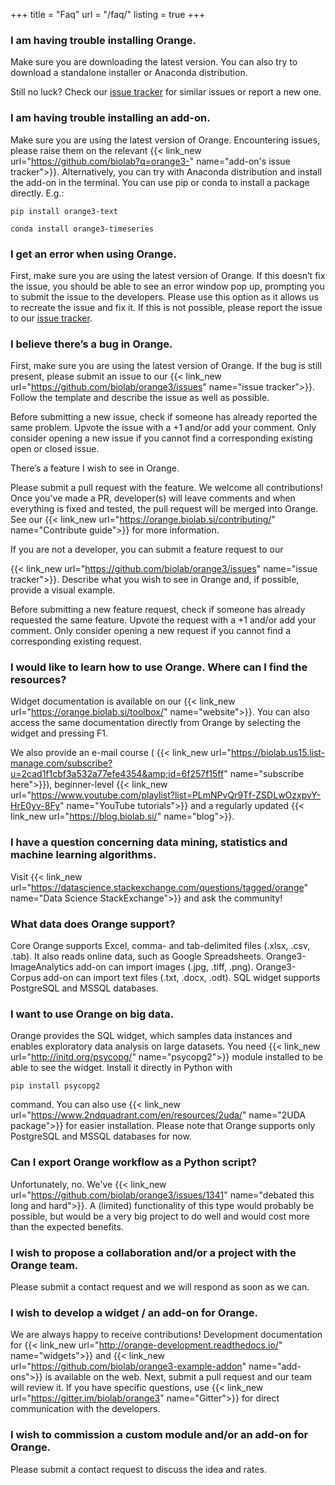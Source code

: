 +++
title = "Faq"
url = "/faq/"
listing = true
+++


### I am having trouble installing Orange.

Make sure you are downloading the latest version. You can also try to download a standalone installer or Anaconda distribution.

Still no luck? Check our [issue tracker](https://github.com/biolab/orange3/issues) for similar issues or report a new one.

### I am having trouble installing an add-on.
Make sure you are using the latest version of Orange. Encountering issues, please raise them on the relevant {{< link_new url="https://github.com/biolab?q=orange3-" name="add-on's issue tracker">}}. Alternatively, you can try with Anaconda distribution and install the add-on in the terminal. You can use pip or conda to install a package directly. E.g.:

	pip install orange3-text

	conda install orange3-timeseries

### I get an error when using Orange.

First, make sure you are using the latest version of Orange. If this doesn’t fix the issue, you should be able to see an error window pop up, prompting you to submit the issue to the developers. Please use this option as it allows us to recreate the issue and fix it. If this is not possible, please report the issue to our [issue tracker](https://github.com/biolab/orange3/issues).

### I believe there’s a bug in Orange.
First, make sure you are using the latest version of Orange. If the bug is still present, please submit an issue to our {{< link_new url="https://github.com/biolab/orange3/issues" name="issue tracker">}}. Follow the template and describe the issue as well as possible.

Before submitting a new issue, check if someone has already reported the same problem. Upvote the issue with a +1 and/or add your comment. Only consider opening a new issue if you cannot find a corresponding existing open or closed issue.

There’s a feature I wish to see in Orange.

Please submit a pull request with the feature. We welcome all contributions! Once you've made a PR, developer(s) will leave comments and when everything is fixed and tested, the pull request will be merged into Orange. See our {{< link_new url="https://orange.biolab.si/contributing/" name="Contribute guide">}} for more information.

If you are not a developer, you can submit a feature request to our 

{{< link_new url="https://github.com/biolab/orange3/issues" name="issue tracker">}}. Describe what you wish to see in Orange and, if possible, provide a visual example.

Before submitting a new feature request, check if someone has already requested the same feature. Upvote the request with a +1 and/or add your comment. Only consider opening a new request if you cannot find a corresponding existing request.

### I would like to learn how to use Orange. Where can I find the resources?
Widget documentation is available on our {{< link_new url="https://orange.biolab.si/toolbox/" name="website">}}. You can also access the same documentation directly from Orange by selecting the widget and pressing F1.

We also provide an e-mail course ( {{< link_new url="https://biolab.us15.list-manage.com/subscribe?u=2cad1f1cbf3a532a77efe4354&amp;id=6f257f15ff" name="subscribe here">}}), beginner-level {{< link_new url="https://www.youtube.com/playlist?list=PLmNPvQr9Tf-ZSDLwOzxpvY-HrE0yv-8Fy" name="YouTube tutorials">}} and a regularly updated
{{< link_new url="https://blog.biolab.si/" name="blog">}}.

### I have a question concerning data mining, statistics and machine learning algorithms.
Visit {{< link_new url="https://datascience.stackexchange.com/questions/tagged/orange" name="Data Science StackExchange">}} and ask the community!

### What data does Orange support?
Core Orange supports Excel, comma- and tab-delimited files (.xlsx, .csv, .tab). It also reads online data, such as Google Spreadsheets. Orange3-ImageAnalytics add-on can import images (.jpg, .tiff, .png). Orange3-Corpus add-on can import text files (.txt, .docx, .odt). SQL widget supports PostgreSQL and MSSQL databases.

### I want to use Orange on big data.
Orange provides the SQL widget, which samples data instances and enables exploratory data analysis on large datasets. You need {{< link_new url="http://initd.org/psycopg/" name="psycopg2">}} module installed to be able to see the widget. Install it directly in Python with 

	pip install psycopg2

command. You can also use {{< link_new url="https://www.2ndquadrant.com/en/resources/2uda/" name="2UDA package">}} for easier installation. Please note that Orange supports only PostgreSQL and MSSQL databases for now.

### Can I export Orange workflow as a Python script?
Unfortunately, no. We've {{< link_new url="https://github.com/biolab/orange3/issues/1341" name="debated this long and hard">}}. A (limited) functionality of this type would probably be possible, but would be a very big project to do well and would cost more than the expected benefits.

### I wish to propose a collaboration and/or a project with the Orange team.
Please submit a contact request and we will respond as soon as we can.

### I wish to develop a widget / an add-on for Orange.
We are always happy to receive contributions! Development documentation for {{< link_new url="http://orange-development.readthedocs.io/" name="widgets">}} and {{< link_new url="https://github.com/biolab/orange3-example-addon" name="add-ons">}} is available on the web. Next, submit a pull request and our team will review it. If you have specific questions, use {{< link_new url="https://gitter.im/biolab/orange3" name="Gitter">}} for direct communication with the developers.

### I wish to commission a custom module and/or an add-on for Orange.
Please submit a contact request to discuss the idea and rates.





